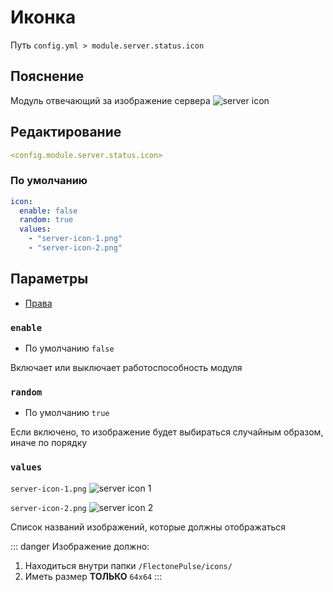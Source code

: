 # Иконка
Путь `config.yml > module.server.status.icon`

## Пояснение
Модуль отвечающий за изображение сервера
![server icon](/servericon.png)

## Редактирование
```yaml
<config.module.server.status.icon>
```

### По умолчанию
```yaml
icon:
  enable: false
  random: true
  values:
    - "server-icon-1.png"
    - "server-icon-2.png"
```

## Параметры

- [Права](/en/permissions/module/server/status/icon/)

### `enable`
- По умолчанию `false`

Включает или выключает работоспособность модуля

### `random`
- По умолчанию `true`

Если включено, то изображение будет выбираться случайным образом, иначе по порядку

### `values`

`server-icon-1.png` ![server icon 1](/server-icon-1.png) 


`server-icon-2.png` ![server icon 2](/server-icon-2.png)

Список названий изображений, которые должны отображаться

::: danger Изображение должно:
1. Находиться внутри папки `/FlectonePulse/icons/`
2. Иметь размер **ТОЛЬКО** `64x64`
:::